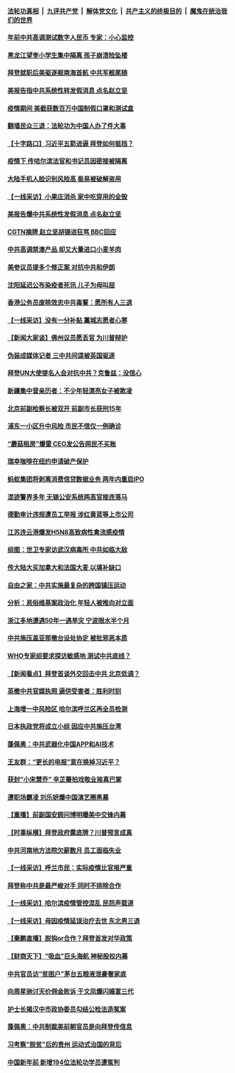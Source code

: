 

####  [法轮功真相](../../../../basic/blob/master/README.md?t=02060801) &nbsp;|&nbsp; [九评共产党](../../../../9ping.md/blob/master/README.md?t=02060801) &nbsp;|&nbsp; [解体党文化](../../../../jtdwh.md/blob/master/README.md?t=02060801)  &nbsp;|&nbsp; [共产主义的终极目的](../../../../gczydzjmd.md/blob/master/README.md?t=02060801) &nbsp;|&nbsp; [魔鬼在统治我们的世界](../../../../mgztzwmdsj.md/blob/master/README.md?t=02060801) 

#### [年前中共高调测试数字人民币 专家：小心监控](../pages/nsc413/n12736372.md?t=02060801) 

#### [黑龙江望奎小学生集中隔离 孩子崩溃险坠楼](../pages/nsc413/n12736318.md?t=02060801) 

#### [拜登就职后美驱逐舰南海首航 中共军舰尾随](../pages/nsc413/n12735957.md?t=02060801) 

#### [美报告指中共系统性转发假消息 点名赵立坚](../pages/nsc413/n12736171.md?t=02060801) 

#### [疫情期间 美截获数百万中国制假口罩和测试盒](../pages/nsc413/n12736242.md?t=02060801) 

#### [翻墙民众三退：法轮功为中国人办了件大事](../pages/nsc413/n12735778.md?t=02060801) 

#### [【十字路口】习近平五箭进逼 拜登如何抵挡？](../pages/nsc413/n12734318.md?t=02060801) 

#### [疫情下 传哈尔滨法官和书记员因密接被隔离](../pages/nsc413/n12736132.md?t=02060801) 

#### [大陆手机人脸识别风险高 极易被破解盗用](../pages/nsc413/n12736084.md?t=02060801) 

#### [【一线采访】小果庄消杀 家中吃穿用的全毁](../pages/nsc413/n12735696.md?t=02060801) 

#### [美报告爆中共系统性发假消息 点名赵立坚](../pages/nsc413/n12734440.md?t=02060801) 

#### [CGTN摘牌 赵立坚胡锡进狂骂 BBC回应](../pages/nsc413/n12735990.md?t=02060801) 

#### [中共高调禁澳产品 却又大量进口小麦羊肉](../pages/nsc413/n12735875.md?t=02060801) 

#### [美参议员提多个修正案 对抗中共和伊朗](../pages/nsc413/n12735920.md?t=02060801) 

#### [沈阳延迟公布染疫者死讯 儿子为母叫屈](../pages/nsc413/n12732652.md?t=02060801) 

#### [香港公务员废除效忠中共毒誓：愿所有人三退](../pages/nsc413/n12732984.md?t=02060801) 

#### [【一线采访】没有一分补贴 藁城志愿者心寒](../pages/nsc413/n12734039.md?t=02060801) 

#### [【新闻大家谈】佛州议员愿丢官 为川普辩护](../pages/nsc413/n12735746.md?t=02060801) 

#### [伪装成媒体记者 三中共间谍被英国驱逐](../pages/nsc413/n12735750.md?t=02060801) 

#### [拜登UN大使提名人会对抗中共？克鲁兹：没信心](../pages/nsc413/n12735691.md?t=02060801) 

#### [新疆集中营亲历者：不少年轻漂亮女子被欺凌](../pages/nsc413/n12735434.md?t=02060801) 

#### [北京前副检察长被双开 前副市长获刑15年](../pages/nsc413/n12735290.md?t=02060801) 

#### [浦东一小区升中风险 市民不信仅一例确诊](../pages/nsc413/n12735337.md?t=02060801) 

#### [“蘑菇租房”爆雷 CEO发公告网民不买账](../pages/nsc413/n12735360.md?t=02060801) 

#### [瑞幸咖啡在纽约申请破产保护](../pages/nsc413/n12735321.md?t=02060801) 

#### [蚂蚁集团将剥离消费信贷数据业务 两年内重启IPO](../pages/nsc413/n12734964.md?t=02060801) 

#### [混迹警界多年 无锡公安系统两高官接连落马](../pages/nsc413/n12735152.md?t=02060801) 

#### [德勤审计违规遭员工举报 涉红黄蓝等上市公司](../pages/nsc413/n12734922.md?t=02060801) 

#### [江苏连云港爆发H5N8高致病性禽流感疫情](../pages/nsc413/n12735129.md?t=02060801) 

#### [组图：世卫专家访武汉病毒所 中共如临大敌](../pages/nsc413/n12734772.md?t=02060801) 

#### [传大陆大买加拿大和法国大麦 以填补缺口](../pages/nsc413/n12734260.md?t=02060801) 

#### [自由之家：中共实施最复杂的跨国镇压运动](../pages/nsc413/n12733919.md?t=02060801) 

#### [分析：恶俗维基案政治化 年轻人被推向对立面](../pages/nsc413/n12734503.md?t=02060801) 

#### [浙江多地遭遇50年一遇旱灾 宁波限水半个月](../pages/nsc413/n12734630.md?t=02060801) 

#### [中共施压盖亚那撤台设处协定 被批邪恶本质](../pages/nsc413/n12734372.md?t=02060801) 

#### [WHO专家组要求探访敏感地 测试中共底线？](../pages/nsc413/n12734765.md?t=02060801) 

#### [【新闻看点】拜登首谈外交回击中共 北京低调？](../pages/nsc413/n12733627.md?t=02060801) 

#### [英撤中共官媒执照 逼供受害者：胜利时刻](../pages/nsc413/n12734524.md?t=02060801) 

#### [上海增一中风险区 哈尔滨呼兰区再全员检测](../pages/nsc413/n12734430.md?t=02060801) 

#### [日本执政党将成立小组 因应中共施压台湾](../pages/nsc413/n12734575.md?t=02060801) 


#### [蓬佩奥：中共武器化中国APP和AI技术](../pages/nsc413/n12734340.md?t=02060801) 

#### [王友群：“更长的电报”意在换掉习近平？](../pages/nsc413/n12733876.md?t=02060801) 

#### [获封“小宋慧乔” 辛芷蕾拍戏敬业挨真巴掌](../pages/nsc413/n12734261.md?t=02060801) 

#### [遭职场霸凌 刘乐妍爆中国演艺圈黑幕](../pages/nsc413/n12733872.md?t=02060801) 

#### [【重播】前副国安顾问博明曝美中交锋内幕](../pages/nsc413/n12734290.md?t=02060801) 

#### [【时事纵横】拜登政府露底牌？川普预言成真](../pages/nsc413/n12734066.md?t=02060801) 

#### [中共河南地方法院欠薪数月 员工面临失业](../pages/nsc413/n12734149.md?t=02060801) 

#### [【一线采访】呼兰市民：实际疫情比官报严重](../pages/nsc413/n12734137.md?t=02060801) 

#### [拜登称中共是最严峻对手 同时不排除合作](../pages/nsc413/n12734150.md?t=02060801) 

#### [【一线采访】哈尔滨疫情管控混乱 民怨声载道](../pages/nsc413/n12734096.md?t=02060801) 

#### [【一线采访】母因疫情延误治疗去世 东北男三退](../pages/nsc413/n12733826.md?t=02060801) 

#### [【秦鹏直播】脱钩or合作？拜登首发对华政策](../pages/nsc413/n12733977.md?t=02060801) 

#### [【财商天下】“吸血”巨头海航 神秘股权内幕](../pages/nsc413/n12733673.md?t=02060801) 

#### [中共官员访“贫困户”茅台五粮液泄豪奢家底](../pages/nsc413/n12733740.md?t=02060801) 

#### [向周星驰讨天价佣金败诉 于文凤爆闪婚富三代](../pages/nsc413/n12733680.md?t=02060801) 

#### [护士长揭汉中市政协委员勾结公检法造冤案](../pages/nsc413/n12733843.md?t=02060801) 

#### [蓬佩奥：中共制裁美前朝官员是向拜登传信息](../pages/nsc413/n12733578.md?t=02060801) 

#### [习考察“脱贫”后的贵州 运动式治国的背后](../pages/nsc413/n12733613.md?t=02060801) 

#### [中国新年前 新增194位法轮功学员遭冤判](../pages/nsc413/n12730791.md?t=02060801) 

